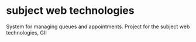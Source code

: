 # subject web technologies
System for managing queues and appointments. Project for the subject web technologies, GII
